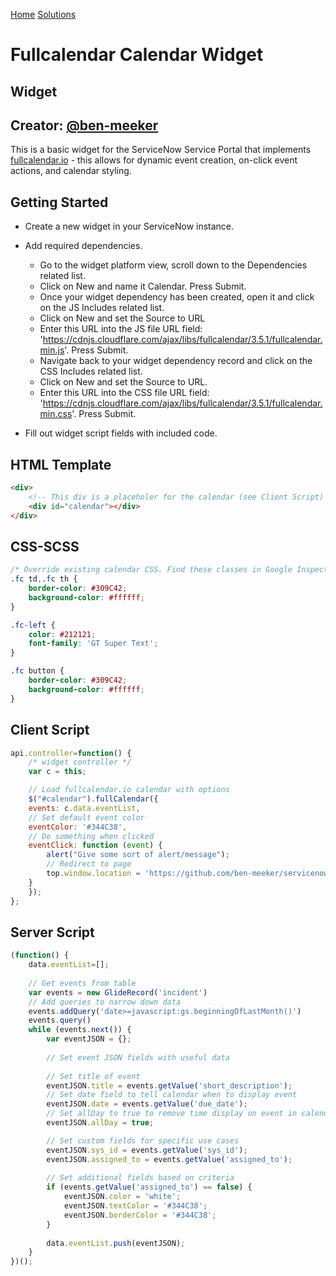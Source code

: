 [Home](/) [Solutions](/solutions)

Fullcalendar Calendar Widget
============================

Widget
------

Creator: [@ben-meeker](https://github.com/ben-meeker)
-----------------------------------------------------

This is a basic widget for the ServiceNow Service Portal that implements [fullcalendar.io](https://fullcalendar.io) - this allows for dynamic event creation, on-click event actions, and calendar styling.

Getting Started
---------------

* Create a new widget in your ServiceNow instance.
* Add required dependencies.

    -  Go to the widget platform view, scroll down to the Dependencies related list.
    -   Click on New and name it Calendar. Press Submit.
    -   Once your widget dependency has been created, open it and click on the JS Includes related list.
    -   Click on New and set the Source to URL
    -   Enter this URL into the JS file URL field: 'https://cdnjs.cloudflare.com/ajax/libs/fullcalendar/3.5.1/fullcalendar.min.js'. Press Submit.
    -   Navigate back to your widget dependency record and click on the CSS Includes related list.
    -   Click on New and set the Source to URL.
    -   Enter this URL into the CSS file URL field: 'https://cdnjs.cloudflare.com/ajax/libs/fullcalendar/3.5.1/fullcalendar.min.css'. Press Submit.

* Fill out widget script fields with included code.
  
HTML Template
-------------
```html
<div>
    <!-- This div is a placeholer for the calendar (see Client Script) -->
    <div id="calendar"></div>
</div>
```         

  

CSS-SCSS
--------
```css    
/* Override existing calendar CSS. Find these classes in Google Inspect */
.fc td,.fc th {
    border-color: #309C42;
    background-color: #ffffff;
}

.fc-left {
    color: #212121;
    font-family: 'GT Super Text';
}

.fc button {
    border-color: #309C42;
    background-color: #ffffff;
}
```
  

Client Script
-------------
```javascript
api.controller=function() {
    /* widget controller */
    var c = this;

    // Load fullcalendar.io calendar with options
    $("#calendar").fullCalendar({
    events: c.data.eventList,
    // Set default event color
    eventColor: '#344C38',
    // Do something when clicked
    eventClick: function (event) {
        alert("Give some sort of alert/message");
        // Redirect to page
        top.window.location = 'https://github.com/ben-meeker/servicenow-calendar-widget';
    }
    });
};
```
  

Server Script
-------------
```javascript
(function() {
    data.eventList=[];
    
    // Get events from table
    var events = new GlideRecord('incident')
    // Add queries to narrow down data
    events.addQuery('date>=javascript:gs.beginningOfLastMonth()')
    events.query()
    while (events.next()) {
        var eventJSON = {};
        
        // Set event JSON fields with useful data
    
        // Set title of event
        eventJSON.title = events.getValue('short_description');
        // Set date field to tell calendar when to display event
        eventJSON.date = events.getValue('due_date');
        // Set allDay to true to remove time display on event in calendar
        eventJSON.allDay = true;

        // Set custom fields for specific use cases
        eventJSON.sys_id = events.getValue('sys_id');
        eventJSON.assigned_to = events.getValue('assigned_to');
        
        // Set additional fields based on criteria
        if (events.getValue('assigned_to') == false) {
            eventJSON.color = 'white';
            eventJSON.textColor = '#344C38';
            eventJSON.borderColor = '#344C38';
        }
            
        data.eventList.push(eventJSON);
    }
})();
```